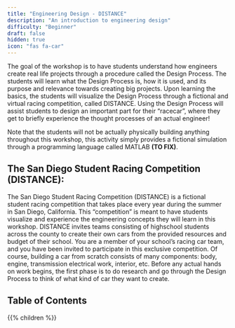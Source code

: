 ```yaml
---
title: "Engineering Design - DISTANCE"
description: "An introduction to engineering design"
difficulty: "Beginner"
draft: false
hidden: true
icon: "fas fa-car"
---
```


The goal of the workshop is to have students understand how engineers create real life projects through a procedure called the Design Process. The students will learn what the Design Process is, how it is used, and its purpose and relevance towards creating big projects. Upon learning the basics, the students will visualize the Design Process through a fictional and virtual racing competition, called DISTANCE. Using the Design Process will assist students to design an important part for their “racecar”, where they get to briefly experience the thought processes of an actual engineer!

Note that the students will not be actually physically building anything throughout this workshop, this activity simply provides a fictional simulation through a programming language called MATLAB **(TO FIX)**.

## The San Diego Student Racing Competition (DISTANCE):

The San Diego Student Racing Competition (DISTANCE) is a fictional student racing competition that takes place every year during the summer in San Diego, California. This “competition” is meant to have students visualize and experience the engineering concepts they will learn in this workshop. DISTANCE invites teams consisting of highschool students across the county to create their own cars from the provided resources and budget of their school. You are a member of your school’s racing car team, and you have been invited to participate in this exclusive competition. 
Of course, building a car from scratch consists of many components: body, engine, transmission electrical work, interior, etc. Before any actual hands on work begins, the first phase is to do research and go through the Design Process to think of what kind of car they want to create.


## Table of Contents

{{% children %}}


